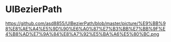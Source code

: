 # UIBezierPath
https://github.com/asd8855/UIBezierPath/blob/master/picture/%E9%BB%98%E8%AE%A4%E5%9D%90%E6%A0%87%E7%B3%BB%E7%BB%9F%E4%B8%AD%E7%9A%84%E8%A7%92%E5%BA%A6%E5%80%BC.png
